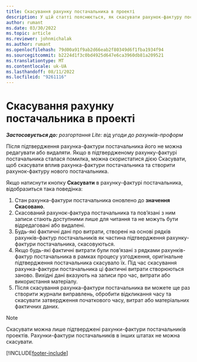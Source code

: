 ```yaml
---
title: Скасування рахунку постачальника в проекті
description: У цій статті пояснюється, як скасувати рахунок-фактуру постачальника проекту в корпорації Майкрософт Dynamics 365 Project Operations і фінансові наслідки скасування рахунку-фактури постачальника проекту.
author: rumant
ms.date: 03/30/2022
ms.topic: article
ms.reviewer: johnmichalak
ms.author: rumant
ms.openlocfilehash: 79d00a91f9ab2d66eab2f80349d6f1fba1934f94
ms.sourcegitcommit: b2224d1f3c0bd4925d647e6ca3960db81a209521
ms.translationtype: MT
ms.contentlocale: uk-UA
ms.lasthandoff: 08/11/2022
ms.locfileid: "9261116"
---
```

# <a name="cancel-a-project-vendor-invoice"></a>Скасування рахунку постачальника в проекті

_**Застосовується до:** розгортання Lite: від угоди до рахунків-проформ_

Після підтвердження рахунка-фактури постачальника його не можна редагувати або видаляти. Якщо в підтвердженому рахунку-фактурі постачальника сталася помилка, можна скористатися дією Скасувати, щоб скасувати вплив рахунка-фактури постачальника та створити рахунок-фактуру нового постачальника.

Якщо натиснути кнопку **Скасувати** в рахунку-фактурі постачальника, відобразиться така поведінка:

1. Стан рахунка-фактури постачальника оновлено до **значення Скасовано**.
2. Скасований рахунок-фактура постачальника та пов’язані з ним записи стають доступними лише для читання та не можуть бути відредаговані або видалені.
3. Будь-які фактичні дані про витрати, створені на основі рядків рахунків-фактур постачальників як частина підтвердження рахунку-фактури постачальника, скасовуються.
4. Якщо будь-які фактичні витрати були пов’язані з рядками рахунків-фактур постачальника в рамках процесу узгодження, оригінальне підтвердження постачальника скасувало їх. Під час скасування рахунка-фактури постачальника ці фактичні витрати створюються заново. Вихідні дані вказують на записи про час, витрати або використання матеріалу.
5. Після скасування рахунка-фактури постачальника ви можете ще раз створити журнали виправлень, обробити відкликання часу та скасувати затвердження початкового часу, витрат або матеріальних фактичних даних.

> [!NOTE]
> Скасувати можна лише підтверджені рахунки-фактури постачальників проектів. Рахунки-фактури постачальників в інших штатах не можна скасувати.

[!INCLUDE[footer-include](../../includes/footer-banner.md)]
